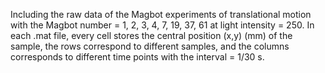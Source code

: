 Including the raw data of the Magbot experiments of translational motion with the Magbot number = 1, 2, 3, 4, 7, 19, 37, 61 at light intensity = 250.
In each .mat file, every cell stores the central position (x,y) (mm) of the sample, the rows correspond to different samples, and the columns corresponds to different time points with the interval = 1/30 s.
